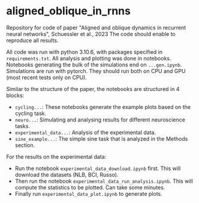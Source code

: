 # aligned_oblique_in_rnns
Repository for code of paper "Aligned and oblique dynamics in recurrent neural networks", Schuessler et al., 2023
The code should enable to reproduce all results. 


All code was run with python 3.10.6, with packages specified in `requirements.txt`.
All analysis and plotting was done in notebooks. Notebooks generating the bulk of the simulations end on `...gen.ipynb`. 
Simulations are run with pytorch. They should run both on CPU and GPU (most recent tests only on CPU).

Similar to the structure of the paper, the notebooks are structured in 4 blocks:
- `cycling...`: These notebooks generate the example plots based on the cycling task.
- `neuro...`: Simulating and analysing results for different neuroscience tasks.
- `experimental_data...`: Analysis of the experimental data.
- `sine_example...`: The simple sine task that is analyzed in the Methods section.

For the results on the experimental data:
- Run the notebook `experimental_data_download.ipynb` first. This will download the datasets (NLB, BCI, Russo).
- Then run the notebook `experimental_data_run_analysis.ipynb`. This will compute the statistics to be plotted. Can take some minutes.
- Finally run `experimental_data_plot.ipynb` to generate plots. 

